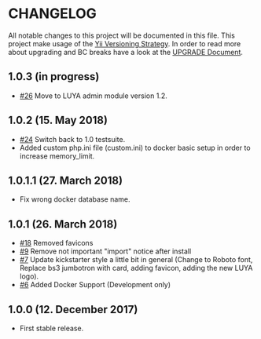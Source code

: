 # CHANGELOG

All notable changes to this project will be documented in this file. This project make usage of the [Yii Versioning Strategy](https://github.com/yiisoft/yii2/blob/master/docs/internals/versions.md). In order to read more about upgrading and BC breaks have a look at the [UPGRADE Document](UPGRADE.md).

## 1.0.3 (in progress)

+ [#26](https://github.com/luyadev/luya-kickstarter/issues/26) Move to LUYA admin module version 1.2.

## 1.0.2 (15. May 2018)

+ [#24](https://github.com/luyadev/luya-kickstarter/issues/24) Switch back to 1.0 testsuite.
+ Added custom php.ini file (custom.ini) to docker basic setup in order to increase memory_limit.

## 1.0.1.1 (27. March 2018)

+ Fix wrong docker database name.

## 1.0.1 (26. March 2018)

+ [#18](https://github.com/luyadev/luya-kickstarter/issues/18) Removed favicons
+ [#9](https://github.com/luyadev/luya-kickstarter/pull/9) Remove not important  "import" notice after install
+ [#7](https://github.com/luyadev/luya-kickstarter/pull/7) Update kickstarter style a little bit in general (Change to Roboto font, Replace bs3 jumbotron with card, adding favicon, adding the new LUYA logo).
+ [#6](https://github.com/luyadev/luya-kickstarter/issues/6) Added Docker Support (Development only)

## 1.0.0 (12. December 2017)

+ First stable release.
